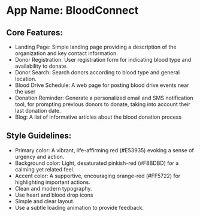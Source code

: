# **App Name**: BloodConnect

## Core Features:

- Landing Page: Simple landing page providing a description of the organization and key contact information.
- Donor Registration: User registration form for indicating blood type and availability to donate.
- Donor Search: Search donors according to blood type and general location.
- Blood Drive Schedule: A web page for posting blood drive events near the user
- Donation Reminder: Generate a personalized email and SMS notification tool, for prompting previous donors to donate, taking into account their last donation date.
- Blog: A list of informative articles about the blood donation process

## Style Guidelines:

- Primary color: A vibrant, life-affirming red (#E53935) evoking a sense of urgency and action.
- Background color: Light, desaturated pinkish-red (#F8BDBD) for a calming yet related feel.
- Accent color: A supportive, encouraging orange-red (#FF5722) for highlighting important actions.
- Clean and modern typography.
- Use heart and blood drop icons
- Simple and clear layout.
- Use a subtle loading animation to provide feedback.